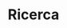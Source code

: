 ---
title: "Ricerca" # in any language you want
layout: "search" # is necessary
url: "/it/search/"
summary: "Ricerca"
---
